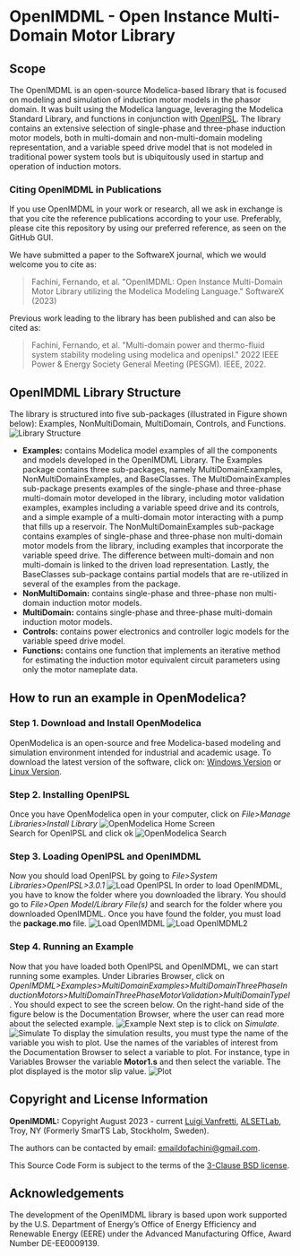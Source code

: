 # OpenIMDML - Open Instance Multi-Domain Motor Library
## Scope
The OpenIMDML is an open-source Modelica-based library that is focused on modeling and simulation of induction motor models in the phasor domain. It was built using the Modelica language, leveraging the Modelica Standard Library, and functions in conjunction with [OpenIPSL](https://github.com/OpenIPSL/OpenIPSL). The library contains an extensive selection of single-phase and three-phase induction motor models, both in multi-domain and non-multi-domain modeling representation, and a variable speed drive model that is not modeled in traditional power system tools but is ubiquitously used in startup and operation of induction motors.
### Citing OpenIMDML in Publications
If you use OpenIMDML in your work or research, all we ask in exchange is that you cite the reference publications according to your use. Preferably, please cite this repository by using our preferred reference, as seen on the GitHub GUI.

We have submitted a paper to the SoftwareX journal, which we would welcome you to cite as:

> Fachini, Fernando, et al. "OpenIMDML: Open Instance Multi-Domain Motor Library utilizing the Modelica Modeling Language." SoftwareX (2023)

Previous work leading to the library has been published and can also be cited as:
> Fachini, Fernando, et al. "Multi-domain power and thermo-fluid system stability modeling using modelica and openipsl." 2022 IEEE Power & Energy Society General Meeting (PESGM). IEEE, 2022.

## OpenIMDML Library Structure
The library is structured into five sub-packages (illustrated in Figure shown below): Examples, NonMultiDomain, MultiDomain, Controls, and Functions.\
![Library Structure](docs/Figures/Library_structure.png "Library Structure")
- **Examples:** contains Modelica model examples of all the components and models developed in the OpenIMDML Library. The Examples package contains three sub-packages, namely MultiDomainExamples, NonMultiDomainExamples, and BaseClasses. The MultiDomainExamples sub-package presents examples of the single-phase and three-phase multi-domain motor developed in the library, including motor validation examples, examples including a variable speed drive and its controls, and a simple example of a multi-domain motor interacting with a pump that fills up a reservoir. The NonMultiDomainExamples sub-package contains examples of single-phase and three-phase non multi-domain motor models from the library, including examples that incorporate the variable speed drive. The difference between multi-domain and non multi-domain is linked to the driven load representation. Lastly, the BaseClasses sub-package contains partial models that are re-utilized in several of the examples from the package.
- **NonMultiDomain:** contains single-phase and three-phase non multi-domain induction motor models.
-  **MultiDomain:**  contains single-phase and three-phase multi-domain induction motor models.
-  **Controls:** contains power electronics and controller logic models for the variable speed drive model.
-  **Functions:** contains one function that implements an iterative method for estimating the induction motor equivalent circuit parameters using only the motor nameplate data.

## How to run an example in OpenModelica?

### **Step 1.** Download and Install OpenModelica 
OpenModelica is an open-source and free Modelica-based modeling and simulation environment intended for industrial and academic usage. To download the latest version of the software, click on: [Windows Version](https://openmodelica.org/download/download-windows/) or [Linux Version](https://openmodelica.org/download/download-linux/).

### Step 2. Installing OpenIPSL
Once you have OpenModelica open in your computer, click on *File>Manage Libraries>Install Library*
![OpenModelica Home Screen](docs/Figures/OpenModelicaHome.png "OpenModelica Home Screen")
<br/>
Search for OpenIPSL and click ok
![OpenModelica Search](docs/Figures/SearchOpenIPSL.png "Searching OpenIPSL")

### Step 3. Loading OpenIPSL and OpenIMDML
Now you should load OpenIPSL by going to *File>System Libraries>OpenIPSL>3.0.1*
![Load OpenIPSL](docs/Figures/LoadingOpenIPSL.png "Loading OpenIPSL")
In order to load OpenIMDML, you have to know the folder where you downloaded the library. You should go to *File>Open Model/Library File(s)* and search for the folder where you downloaded OpenIMDML. Once you have found the folder, you must load the **package.mo** file.
![Load OpenIMDML](docs/Figures/OpenIMDMLLOADING.png "Loading OpenIMDML")
![Load OpenIMDML2](docs/Figures/OpenIMDMLpackage.png "Open OpenIMDML")

### Step 4. Running an Example
Now that you have loaded both OpenIPSL and OpenIMDML, we can start running some examples.
Under Libraries Browser, click on *OpenIMDML>Examples>MultiDomainExamples>MultiDomainThreePhaseInductionMotors>MultiDomainThreePhaseMotorValidation>MultiDomainTypeI*. You should expect to see the screen below. On the right-hand side of the figure below is the Documentation Browser, where the user can read more about the selected example.
![Example](docs/Figures/ExampleScreenshot.png "Example")
Next step is to click on *Simulate*.
![Simulate](docs/Figures/Simulate.png "Simulate")
To display the simulation results, you must type the name of the variable you wish to plot. Use the names of the variables of interest from the Documentation Browser to select a variable to plot.
For instance, type in Variables Browser the variable **Motor1.s** and then select the variable. The plot displayed is the motor slip value.
![Plot](docs/Figures/Plot.png "Plot")



## Copyright and License Information

**OpenIMDML:** Copyright August 2023 - current [Luigi Vanfretti](https://github.com/lvanfretti), [ALSETLab](https://github.com/ALSETLab), Troy, NY (Formerly SmarTS Lab, Stockholm, Sweden).

The authors can be contacted by email: <a href="mailto:emaildofachini@gmail.com?subject=OpenIMDML_License">emaildofachini@gmail.com</a>.

This Source Code Form is subject to the terms of the [3-Clause BSD license](https://opensource.org/licenses/BSD-3-Clause).

## Acknowledgements

The development of the OpenIMDML library is based upon work supported by the U.S. Department of Energy’s Office of Energy Efficiency and Renewable Energy (EERE) under the Advanced Manufacturing Office, Award Number DE-EE0009139.
